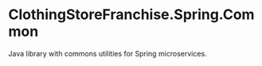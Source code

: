 # ClothingStoreFranchise.Spring.Common
Java library with commons utilities for Spring microservices. 
